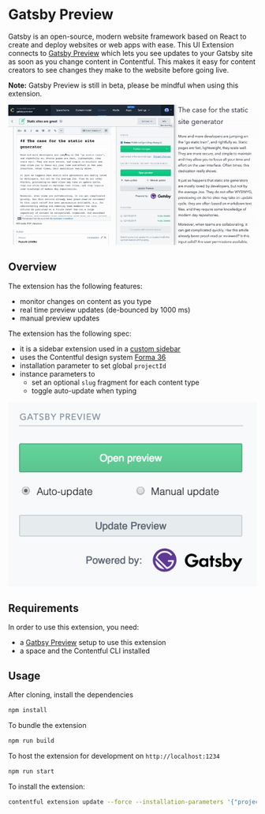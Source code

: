 # Gatsby Preview

Gatsby is an open-source, modern website framework based on React to create and deploy websites or web apps with ease. This UI Extension connects to [Gatsby Preview](https://www.gatsbyjs.com/preview/) which lets you see updates to your Gatsby site as soon as you change content in Contentful. This makes it easy for content creators to see changes they make to the website before going live.

**Note:** Gatsby Preview is still in beta, please be mindful when using this extension.

![Demo of the extension](demo.gif)

## Overview

The extension has the following features:

- monitor changes on content as you type
- real time preview updates (de-bounced by 1000 ms)
- manual preview updates

The extension has the following spec:

- it is a sidebar extension used in a [custom sidebar](https://www.contentful.com/developers/docs/extensibility/custom-sidebar/)
- uses the Contentful design system [Forma 36](https://f36.contentful.com/)
- installation parameter to set global `projectId`
- instance parameters to
  - set an optional `slug` fragment for each content type
  - toggle auto-update when typing

![Screenshot of the extension](screenshot.png)

## Requirements

In order to use this extension, you need:

- a [Gatbsy Preview](https://www.gatsbyjs.com/preview/) setup to use this extension
- a space and the Contentful CLI installed

## Usage

After cloning, install the dependencies

```bash
npm install
```

To bundle the extension

```bash
npm run build
```

To host the extension for development on `http://localhost:1234`

```bash
npm run start
```

To install the extension:

```bash
contentful extension update --force --installation-parameters '{"projectId": "yourGatsbyPreviewId"}'
```